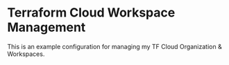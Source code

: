 # Terraform Cloud Workspace Management

This is an example configuration for managing my TF Cloud Organization & Workspaces.